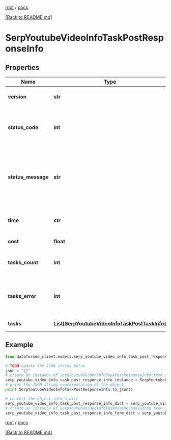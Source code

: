 [root](./../ "root") / [docs](./ "docs")

[[Back to README.md]](./../README.md "[Back to README.md]")

# SerpYoutubeVideoInfoTaskPostResponseInfo

## Properties

Name | Type | Description | Notes
------------ | ------------- | ------------- | -------------
**version** | **str** | the current version of the API | [optional]
**status_code** | **int** | general status code you can find the full list of the response codes here | [optional]
**status_message** | **str** | general informational message you can find the full list of general informational messages here | [optional]
**time** | **str** | total execution time, seconds | [optional]
**cost** | **float** | total tasks cost, USD | [optional]
**tasks_count** | **int** | the number of tasks in the tasks array | [optional]
**tasks_error** | **int** | the number of tasks in the tasks array returned with an error | [optional]
**tasks** | [**List[SerpYoutubeVideoInfoTaskPostTaskInfo]**](SerpYoutubeVideoInfoTaskPostTaskInfo.md) | array of tasks | [optional]

## Example

```python
from dataforseo_client.models.serp_youtube_video_info_task_post_response_info import SerpYoutubeVideoInfoTaskPostResponseInfo

# TODO update the JSON string below
json = "{}"
# create an instance of SerpYoutubeVideoInfoTaskPostResponseInfo from a JSON string
serp_youtube_video_info_task_post_response_info_instance = SerpYoutubeVideoInfoTaskPostResponseInfo.from_json(json)
# print the JSON string representation of the object
print SerpYoutubeVideoInfoTaskPostResponseInfo.to_json()

# convert the object into a dict
serp_youtube_video_info_task_post_response_info_dict = serp_youtube_video_info_task_post_response_info_instance.to_dict()
# create an instance of SerpYoutubeVideoInfoTaskPostResponseInfo from a dict
serp_youtube_video_info_task_post_response_info_form_dict = serp_youtube_video_info_task_post_response_info.from_dict(serp_youtube_video_info_task_post_response_info_dict)
```

  

[root](./../ "root") / [docs](./ "docs")

[[Back to README.md]](./../README.md "[Back to README.md]")